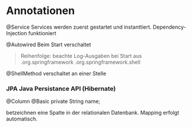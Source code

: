Annotationen
============

@Service
Services werden zuerst gestartet und instanttiert.
Dependency-Injection funktioniert

@Autowired
Beim Start verschaltet
> Reihenfolge: beachte Log-Ausgaben bei Start
aus .org.springframework
.org.springframework.shell

@ShellMethod
verschaltet an einer Stelle






### JPA Java Persistance API (Hibernate)
@Column
@Basic
private String name;

betzeichnen eine Spalte in der relationalen Datenbank. Mapping erfolgt automatisch.